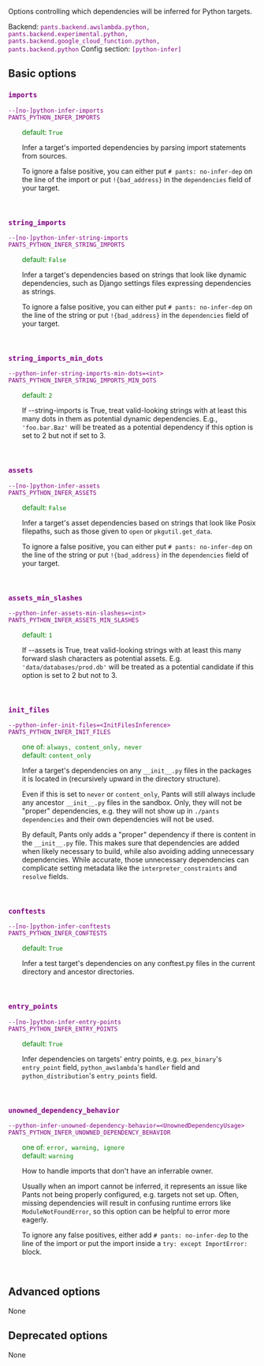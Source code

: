 
Options controlling which dependencies will be inferred for Python targets.

Backend: <span style="color: purple"><code>pants.backend.awslambda.python, pants.backend.experimental.python, pants.backend.google_cloud_function.python, pants.backend.python</code></span>
Config section: <span style="color: purple"><code>[python-infer]</code></span>

## Basic options

<div style="color: purple">

### `imports`

  <code>--[no-]python-infer-imports</code><br>
  <code>PANTS_PYTHON_INFER_IMPORTS</code><br>
</div>
<div style="padding-left: 2em;">
<span style="color: green">default: <code>True</code></span>

<br>

Infer a target's imported dependencies by parsing import statements from sources.

To ignore a false positive, you can either put `# pants: no-infer-dep` on the line of the import or put `!{bad_address}` in the `dependencies` field of your target.
</div>
<br>

<div style="color: purple">

### `string_imports`

  <code>--[no-]python-infer-string-imports</code><br>
  <code>PANTS_PYTHON_INFER_STRING_IMPORTS</code><br>
</div>
<div style="padding-left: 2em;">
<span style="color: green">default: <code>False</code></span>

<br>

Infer a target's dependencies based on strings that look like dynamic dependencies, such as Django settings files expressing dependencies as strings.

To ignore a false positive, you can either put `# pants: no-infer-dep` on the line of the string or put `!{bad_address}` in the `dependencies` field of your target.
</div>
<br>

<div style="color: purple">

### `string_imports_min_dots`

  <code>--python-infer-string-imports-min-dots=&lt;int&gt;</code><br>
  <code>PANTS_PYTHON_INFER_STRING_IMPORTS_MIN_DOTS</code><br>
</div>
<div style="padding-left: 2em;">
<span style="color: green">default: <code>2</code></span>

<br>

If --string-imports is True, treat valid-looking strings with at least this many dots in them as potential dynamic dependencies. E.g., `'foo.bar.Baz'` will be treated as a potential dependency if this option is set to 2 but not if set to 3.
</div>
<br>

<div style="color: purple">

### `assets`

  <code>--[no-]python-infer-assets</code><br>
  <code>PANTS_PYTHON_INFER_ASSETS</code><br>
</div>
<div style="padding-left: 2em;">
<span style="color: green">default: <code>False</code></span>

<br>

Infer a target's asset dependencies based on strings that look like Posix filepaths, such as those given to `open` or `pkgutil.get_data`.

To ignore a false positive, you can either put `# pants: no-infer-dep` on the line of the string or put `!{bad_address}` in the `dependencies` field of your target.
</div>
<br>

<div style="color: purple">

### `assets_min_slashes`

  <code>--python-infer-assets-min-slashes=&lt;int&gt;</code><br>
  <code>PANTS_PYTHON_INFER_ASSETS_MIN_SLASHES</code><br>
</div>
<div style="padding-left: 2em;">
<span style="color: green">default: <code>1</code></span>

<br>

If --assets is True, treat valid-looking strings with at least this many forward slash characters as potential assets. E.g. `'data/databases/prod.db'` will be treated as a potential candidate if this option is set to 2 but not to 3.
</div>
<br>

<div style="color: purple">

### `init_files`

  <code>--python-infer-init-files=&lt;InitFilesInference&gt;</code><br>
  <code>PANTS_PYTHON_INFER_INIT_FILES</code><br>
</div>
<div style="padding-left: 2em;">
<span style="color: green">one of: <code>always, content_only, never</code></span><br>
<span style="color: green">default: <code>content&lowbar;only</code></span>

<br>

Infer a target's dependencies on any `__init__.py` files in the packages it is located in (recursively upward in the directory structure).

Even if this is set to `never` or `content_only`, Pants will still always include any ancestor `__init__.py` files in the sandbox. Only, they will not be "proper" dependencies, e.g. they will not show up in `./pants dependencies` and their own dependencies will not be used.

By default, Pants only adds a "proper" dependency if there is content in the `__init__.py` file. This makes sure that dependencies are added when likely necessary to build, while also avoiding adding unnecessary dependencies. While accurate, those unnecessary dependencies can complicate setting metadata like the `interpreter_constraints` and `resolve` fields.
</div>
<br>

<div style="color: purple">

### `conftests`

  <code>--[no-]python-infer-conftests</code><br>
  <code>PANTS_PYTHON_INFER_CONFTESTS</code><br>
</div>
<div style="padding-left: 2em;">
<span style="color: green">default: <code>True</code></span>

<br>

Infer a test target's dependencies on any conftest.py files in the current directory and ancestor directories.
</div>
<br>

<div style="color: purple">

### `entry_points`

  <code>--[no-]python-infer-entry-points</code><br>
  <code>PANTS_PYTHON_INFER_ENTRY_POINTS</code><br>
</div>
<div style="padding-left: 2em;">
<span style="color: green">default: <code>True</code></span>

<br>

Infer dependencies on targets' entry points, e.g. `pex_binary`'s `entry_point` field, `python_awslambda`'s `handler` field and `python_distribution`'s `entry_points` field.
</div>
<br>

<div style="color: purple">

### `unowned_dependency_behavior`

  <code>--python-infer-unowned-dependency-behavior=&lt;UnownedDependencyUsage&gt;</code><br>
  <code>PANTS_PYTHON_INFER_UNOWNED_DEPENDENCY_BEHAVIOR</code><br>
</div>
<div style="padding-left: 2em;">
<span style="color: green">one of: <code>error, warning, ignore</code></span><br>
<span style="color: green">default: <code>warning</code></span>

<br>

How to handle imports that don't have an inferrable owner.

Usually when an import cannot be inferred, it represents an issue like Pants not being properly configured, e.g. targets not set up. Often, missing dependencies will result in confusing runtime errors like `ModuleNotFoundError`, so this option can be helpful to error more eagerly.

To ignore any false positives, either add `# pants: no-infer-dep` to the line of the import or put the import inside a `try: except ImportError:` block.
</div>
<br>


## Advanced options

None

## Deprecated options

None


